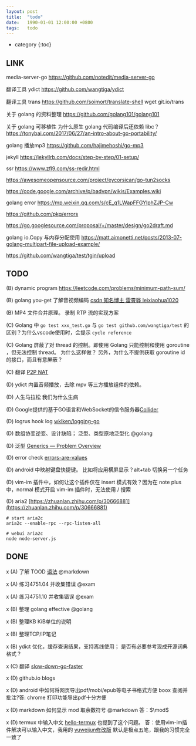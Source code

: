 ```yaml
---
layout: post
title:  "todo"
date:   1990-01-01 12:00:00 +0800
tags:   todo
---
```


* category
{:toc}



## LINK

media-server-go
  https://github.com/notedit/media-server-go

翻译工具 ydict 
  https://github.com/wangtiga/ydict

翻译工具 trans
  https://github.com/soimort/translate-shell
  wget git.io/trans

关于 golang 的资料整理
  https://github.com/golang101/golang101

关于 golang 可移植性 为什么原生 golang 代码编译后还依赖 libc？
  https://tonybai.com/2017/06/27/an-intro-about-go-portability/

golang 播放mp3
  https://github.com/hajimehoshi/go-mp3

jekyll
  https://jekyllrb.com/docs/step-by-step/01-setup/

ssr
  https://www.zfl9.com/ss-redir.html

  https://awesomeopensource.com/project/eycorsican/go-tun2socks

  https://code.google.com/archive/p/badvpn/wikis/Examples.wiki

golang error
  https://mp.weixin.qq.com/s/cE_q1LWapFFGYlphZJP-Cw

  https://github.com/pkg/errors

  https://go.googlesource.com/proposal/+/master/design/go2draft.md

golang io.Copy 与内存分配使用
  https://matt.aimonetti.net/posts/2013-07-golang-multipart-file-upload-example/

  https://github.com/wangtiga/test/tgin/upload
  


## TODO

(B) dynamic program https://leetcode.com/problems/minimum-path-sum/

(B) golang you-get 了解音视频编码 [csdn 知名博主 雷霄骅 leixiaohua1020](https://blog.csdn.net/leixiaohua1020/article/details/50534150#comments)

(B) MP4 文件合并原理。 录制 RTP 流的实现方案

(C) Golang 中 `go test xxx_test.go` 与  `go test github.com/wangtiga/test` 的区别？为什么vscode使用时，会提示 `cycle reference`

(C) Golang 屏蔽了对 thread 的控制。即使用 Golang 只能控制和使用 goroutine ，但无法控制 thread。 为什么这样做？ 另外，为什么不提供获取 goroutine id 的接口，而且有意屏蔽？

(C) 翻译 [P2P NAT](https://bford.info/pub/net/p2pnat/)


(D) ydict 内置音频播放，去除 mpv 等三方播放组件的依赖。 

(D) 人生马拉松 我们为什么生病

(D) Google提供的基于GO语言和WebSocket的信令服务器[Collider](https://webrtc.org.cn/webrtc_server/)

(D) logrus hook log [wklken/logging-go](https://github.com/wklken/logging-go)

(D) 数组协变逆变、设计缺陷； 泛型、类型原地泛型化  @golang 

(D) 泛型 [Generics — Problem Overview](https://go.googlesource.com/proposal/+/master/design/go2draft-generics-overview.md)

(D) error check [errors-are-values](https://blog.golang.org/errors-are-values)

(D) android 中映射键盘快捷键。 比如将应用横屏显示？alt+tab 切换另一个任务

(D) vim-im 插件中，如何让这个插件仅在 insert 模式有效？因为在 note plus 中，normal 模式开启 vim-im 插件时，无法使用 / 搜索

(D) aria2 [https://zhuanlan.zhihu.com/p/30666881](https://zhuanlan.zhihu.com/p/30666881)
```shell
# start aria2c
aria2c --enable-rpc --rpc-listen-all

# webui aria2c
node node-server.js
```



## DONE

x (A) 了解 TOOD [语法](https://github.com/todotxt/todo.txt/blob/master/README.md) @markdown

x (A) 练习4751.04 并收集错误 @exam

x (A) 练习4751.10 并收集错误 @exam


x (B) 整理 golang effective @golang

x (B) 整理KB KiB单位的说明

x (B) 整理TCP/IP笔记

x (B) ydict 优化，缓存查询结果，支持离线使用； 是否有必要参考现成开源词典格式？


x (C) 翻译 [slow-down-go-faster](https://www.infoq.com/articles/slow-down-go-faster/?utm_source=wanqu.co&utm_campaign=Wanqu+Daily&utm_medium=website)


x (D) github.io blogs

x (D) android 中如何将网页导出pdf/mobi/epub等电子书格式方便 boox 查阅并批注?答: chrome 打印功能导出pdf十分方便

x (D) markdown 如何显示 mod 取余数符号 @markdown 答：$\mod$

x (D) termux 中输入中文 [hello-termux](https://tonybai.com/2017/11/09/hello-termux/) 也提到了这个问题。 答：使用vim-im插件解决可以输入中文，我用的 [yuweijun修改版](http://4e00.com/blog/vim/2019/03/20/vim-killer-plugin-vim-im-chinese-input-method.html) 默认是极点五笔，跟我的习惯完全一致了




<!--stackedit_data:
eyJoaXN0b3J5IjpbMTMwNjE0NjYwMywyMDcyNzE1MDExLC00ND
kwNTcyNDYsMTYzNzI0NDE2NywyMzA1OTkzMzQsOTg1MTY2NzQ0
LC0yMDc3MTIyNTg0XX0=
-->
